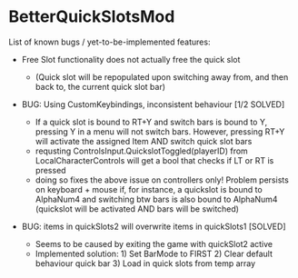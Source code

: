 # BetterQuickSlotsMod

List of known bugs / yet-to-be-implemented features:

- Free Slot functionality does not actually free the quick slot
	- (Quick slot will be repopulated upon switching away from, and then back to, the current quick slot bar)
	
- BUG: Using CustomKeybindings, inconsistent behaviour [1/2 SOLVED]
	- If a quick slot is bound to RT+Y and switch bars is bound to Y, pressing Y in a menu will not switch bars.  However, pressing RT+Y
		will activate the assigned Item AND switch quick slot bars
	- requsting ControlsInput.QuickslotToggled(playerID) from LocalCharacterControls will get a bool that checks if LT or RT is pressed
	- doing so fixes the above issue on controllers only!  Problem persists on keyboard + mouse if, for instance, a quickslot is bound to AlphaNum4 and 
		switching btw bars is also bound to AlphaNum4 (quickslot will be activated AND bars will be switched)

- BUG: items in quickSlots2 will overwrite items in quickSlots1 [SOLVED]
	- Seems to be caused by exiting the game with quickSlot2 active
	- Implemented solution: 1) Set BarMode to FIRST 2) Clear default behaviour quick bar 3) Load in quick slots from temp array

